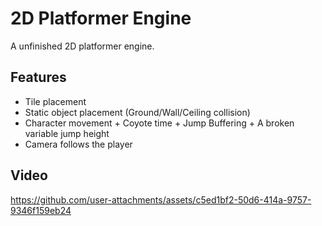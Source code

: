# 2D Platformer Engine

A unfinished 2D platformer engine.

## Features

- Tile placement
- Static object placement (Ground/Wall/Ceiling collision)
- Character movement + Coyote time + Jump Buffering + A broken variable jump height
- Camera follows the player

## Video

https://github.com/user-attachments/assets/c5ed1bf2-50d6-414a-9757-9346f159eb24
